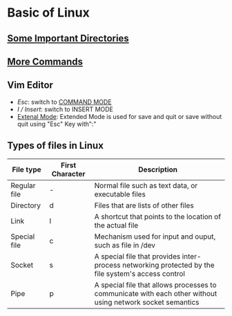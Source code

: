 # Basic of Linux

## [Some Important Directories](important.md)

## [More Commands](terminal.md)

## Vim Editor

- *Esc*: switch to [COMMAND MODE](command.md)
- *I / Insert*: switch to INSERT MODE
- [Extenal Mode](extenal.md): Extended Mode is used for save and quit or save without quit using "Esc" Key with":"

## Types of files in Linux

| File type    |   First Character   | Description |
| ---          |   ---               |    ---      |
| Regular file |   -                 | Normal file such as text data, or executable files|
| Directory    |   d                 | Files that are lists of other files |
| Link         |   l                 | A shortcut that points to the location of the actual file |
| Special file |  c                  | Mechanism used for input and ouput, such as file in /dev |
| Socket       |   s                 | A special file that provides inter-process networking protected by the file system's access control |
| Pipe       |   p   | A special file that allows processes to communicate with each other without using network socket semantics |
